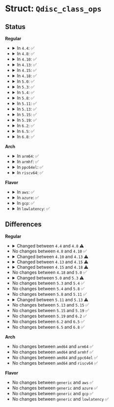# Struct: <code>Qdisc_class_ops</code>

## Status
<b>Regular</b>
<ul>
<li>
<details>
<summary>In <code>4.4</code>: ✅</summary>

```c
struct Qdisc_class_ops {
    struct netdev_queue * (*select_queue)(struct Qdisc *, struct tcmsg *);
    int (*graft)(struct Qdisc *, long unsigned int, struct Qdisc *, struct Qdisc **);
    struct Qdisc * (*leaf)(struct Qdisc *, long unsigned int);
    void (*qlen_notify)(struct Qdisc *, long unsigned int);
    long unsigned int (*get)(struct Qdisc *, u32);
    void (*put)(struct Qdisc *, long unsigned int);
    int (*change)(struct Qdisc *, u32, u32, struct nlattr **, long unsigned int *);
    int (*delete)(struct Qdisc *, long unsigned int);
    void (*walk)(struct Qdisc *, struct qdisc_walker *);
    struct tcf_proto ** (*tcf_chain)(struct Qdisc *, long unsigned int);
    long unsigned int (*bind_tcf)(struct Qdisc *, long unsigned int, u32);
    void (*unbind_tcf)(struct Qdisc *, long unsigned int);
    int (*dump)(struct Qdisc *, long unsigned int, struct sk_buff *, struct tcmsg *);
    int (*dump_stats)(struct Qdisc *, long unsigned int, struct gnet_dump *);
};
```
</details>
</li>
<li>
<details>
<summary>In <code>4.8</code>: ✅</summary>

```c
struct Qdisc_class_ops {
    struct netdev_queue * (*select_queue)(struct Qdisc *, struct tcmsg *);
    int (*graft)(struct Qdisc *, long unsigned int, struct Qdisc *, struct Qdisc **);
    struct Qdisc * (*leaf)(struct Qdisc *, long unsigned int);
    void (*qlen_notify)(struct Qdisc *, long unsigned int);
    long unsigned int (*get)(struct Qdisc *, u32);
    void (*put)(struct Qdisc *, long unsigned int);
    int (*change)(struct Qdisc *, u32, u32, struct nlattr **, long unsigned int *);
    int (*delete)(struct Qdisc *, long unsigned int);
    void (*walk)(struct Qdisc *, struct qdisc_walker *);
    struct tcf_proto ** (*tcf_chain)(struct Qdisc *, long unsigned int);
    bool (*tcf_cl_offload)(u32);
    long unsigned int (*bind_tcf)(struct Qdisc *, long unsigned int, u32);
    void (*unbind_tcf)(struct Qdisc *, long unsigned int);
    int (*dump)(struct Qdisc *, long unsigned int, struct sk_buff *, struct tcmsg *);
    int (*dump_stats)(struct Qdisc *, long unsigned int, struct gnet_dump *);
};
```
</details>
</li>
<li>
<details>
<summary>In <code>4.10</code>: ✅</summary>

```c
struct Qdisc_class_ops {
    struct netdev_queue * (*select_queue)(struct Qdisc *, struct tcmsg *);
    int (*graft)(struct Qdisc *, long unsigned int, struct Qdisc *, struct Qdisc **);
    struct Qdisc * (*leaf)(struct Qdisc *, long unsigned int);
    void (*qlen_notify)(struct Qdisc *, long unsigned int);
    long unsigned int (*get)(struct Qdisc *, u32);
    void (*put)(struct Qdisc *, long unsigned int);
    int (*change)(struct Qdisc *, u32, u32, struct nlattr **, long unsigned int *);
    int (*delete)(struct Qdisc *, long unsigned int);
    void (*walk)(struct Qdisc *, struct qdisc_walker *);
    struct tcf_proto ** (*tcf_chain)(struct Qdisc *, long unsigned int);
    bool (*tcf_cl_offload)(u32);
    long unsigned int (*bind_tcf)(struct Qdisc *, long unsigned int, u32);
    void (*unbind_tcf)(struct Qdisc *, long unsigned int);
    int (*dump)(struct Qdisc *, long unsigned int, struct sk_buff *, struct tcmsg *);
    int (*dump_stats)(struct Qdisc *, long unsigned int, struct gnet_dump *);
};
```
</details>
</li>
<li>
<details>
<summary>In <code>4.13</code>: ✅</summary>

```c
struct Qdisc_class_ops {
    struct netdev_queue * (*select_queue)(struct Qdisc *, struct tcmsg *);
    int (*graft)(struct Qdisc *, long unsigned int, struct Qdisc *, struct Qdisc **);
    struct Qdisc * (*leaf)(struct Qdisc *, long unsigned int);
    void (*qlen_notify)(struct Qdisc *, long unsigned int);
    long unsigned int (*get)(struct Qdisc *, u32);
    void (*put)(struct Qdisc *, long unsigned int);
    int (*change)(struct Qdisc *, u32, u32, struct nlattr **, long unsigned int *);
    int (*delete)(struct Qdisc *, long unsigned int);
    void (*walk)(struct Qdisc *, struct qdisc_walker *);
    struct tcf_block * (*tcf_block)(struct Qdisc *, long unsigned int);
    bool (*tcf_cl_offload)(u32);
    long unsigned int (*bind_tcf)(struct Qdisc *, long unsigned int, u32);
    void (*unbind_tcf)(struct Qdisc *, long unsigned int);
    int (*dump)(struct Qdisc *, long unsigned int, struct sk_buff *, struct tcmsg *);
    int (*dump_stats)(struct Qdisc *, long unsigned int, struct gnet_dump *);
};
```
</details>
</li>
<li>
<details>
<summary>In <code>4.15</code>: ✅</summary>

```c
struct Qdisc_class_ops {
    struct netdev_queue * (*select_queue)(struct Qdisc *, struct tcmsg *);
    int (*graft)(struct Qdisc *, long unsigned int, struct Qdisc *, struct Qdisc **);
    struct Qdisc * (*leaf)(struct Qdisc *, long unsigned int);
    void (*qlen_notify)(struct Qdisc *, long unsigned int);
    long unsigned int (*find)(struct Qdisc *, u32);
    int (*change)(struct Qdisc *, u32, u32, struct nlattr **, long unsigned int *);
    int (*delete)(struct Qdisc *, long unsigned int);
    void (*walk)(struct Qdisc *, struct qdisc_walker *);
    struct tcf_block * (*tcf_block)(struct Qdisc *, long unsigned int);
    long unsigned int (*bind_tcf)(struct Qdisc *, long unsigned int, u32);
    void (*unbind_tcf)(struct Qdisc *, long unsigned int);
    int (*dump)(struct Qdisc *, long unsigned int, struct sk_buff *, struct tcmsg *);
    int (*dump_stats)(struct Qdisc *, long unsigned int, struct gnet_dump *);
};
```
</details>
</li>
<li>
<details>
<summary>In <code>4.18</code>: ✅</summary>

```c
struct Qdisc_class_ops {
    struct netdev_queue * (*select_queue)(struct Qdisc *, struct tcmsg *);
    int (*graft)(struct Qdisc *, long unsigned int, struct Qdisc *, struct Qdisc **, struct netlink_ext_ack *);
    struct Qdisc * (*leaf)(struct Qdisc *, long unsigned int);
    void (*qlen_notify)(struct Qdisc *, long unsigned int);
    long unsigned int (*find)(struct Qdisc *, u32);
    int (*change)(struct Qdisc *, u32, u32, struct nlattr **, long unsigned int *, struct netlink_ext_ack *);
    int (*delete)(struct Qdisc *, long unsigned int);
    void (*walk)(struct Qdisc *, struct qdisc_walker *);
    struct tcf_block * (*tcf_block)(struct Qdisc *, long unsigned int, struct netlink_ext_ack *);
    long unsigned int (*bind_tcf)(struct Qdisc *, long unsigned int, u32);
    void (*unbind_tcf)(struct Qdisc *, long unsigned int);
    int (*dump)(struct Qdisc *, long unsigned int, struct sk_buff *, struct tcmsg *);
    int (*dump_stats)(struct Qdisc *, long unsigned int, struct gnet_dump *);
};
```
</details>
</li>
<li>
<details>
<summary>In <code>5.0</code>: ✅</summary>

```c
struct Qdisc_class_ops {
    struct netdev_queue * (*select_queue)(struct Qdisc *, struct tcmsg *);
    int (*graft)(struct Qdisc *, long unsigned int, struct Qdisc *, struct Qdisc **, struct netlink_ext_ack *);
    struct Qdisc * (*leaf)(struct Qdisc *, long unsigned int);
    void (*qlen_notify)(struct Qdisc *, long unsigned int);
    long unsigned int (*find)(struct Qdisc *, u32);
    int (*change)(struct Qdisc *, u32, u32, struct nlattr **, long unsigned int *, struct netlink_ext_ack *);
    int (*delete)(struct Qdisc *, long unsigned int);
    void (*walk)(struct Qdisc *, struct qdisc_walker *);
    struct tcf_block * (*tcf_block)(struct Qdisc *, long unsigned int, struct netlink_ext_ack *);
    long unsigned int (*bind_tcf)(struct Qdisc *, long unsigned int, u32);
    void (*unbind_tcf)(struct Qdisc *, long unsigned int);
    int (*dump)(struct Qdisc *, long unsigned int, struct sk_buff *, struct tcmsg *);
    int (*dump_stats)(struct Qdisc *, long unsigned int, struct gnet_dump *);
};
```
</details>
</li>
<li>
<details>
<summary>In <code>5.3</code>: ✅</summary>

```c
struct Qdisc_class_ops {
    unsigned int flags;
    struct netdev_queue * (*select_queue)(struct Qdisc *, struct tcmsg *);
    int (*graft)(struct Qdisc *, long unsigned int, struct Qdisc *, struct Qdisc **, struct netlink_ext_ack *);
    struct Qdisc * (*leaf)(struct Qdisc *, long unsigned int);
    void (*qlen_notify)(struct Qdisc *, long unsigned int);
    long unsigned int (*find)(struct Qdisc *, u32);
    int (*change)(struct Qdisc *, u32, u32, struct nlattr **, long unsigned int *, struct netlink_ext_ack *);
    int (*delete)(struct Qdisc *, long unsigned int);
    void (*walk)(struct Qdisc *, struct qdisc_walker *);
    struct tcf_block * (*tcf_block)(struct Qdisc *, long unsigned int, struct netlink_ext_ack *);
    long unsigned int (*bind_tcf)(struct Qdisc *, long unsigned int, u32);
    void (*unbind_tcf)(struct Qdisc *, long unsigned int);
    int (*dump)(struct Qdisc *, long unsigned int, struct sk_buff *, struct tcmsg *);
    int (*dump_stats)(struct Qdisc *, long unsigned int, struct gnet_dump *);
};
```
</details>
</li>
<li>
<details>
<summary>In <code>5.4</code>: ✅</summary>

```c
struct Qdisc_class_ops {
    unsigned int flags;
    struct netdev_queue * (*select_queue)(struct Qdisc *, struct tcmsg *);
    int (*graft)(struct Qdisc *, long unsigned int, struct Qdisc *, struct Qdisc **, struct netlink_ext_ack *);
    struct Qdisc * (*leaf)(struct Qdisc *, long unsigned int);
    void (*qlen_notify)(struct Qdisc *, long unsigned int);
    long unsigned int (*find)(struct Qdisc *, u32);
    int (*change)(struct Qdisc *, u32, u32, struct nlattr **, long unsigned int *, struct netlink_ext_ack *);
    int (*delete)(struct Qdisc *, long unsigned int);
    void (*walk)(struct Qdisc *, struct qdisc_walker *);
    struct tcf_block * (*tcf_block)(struct Qdisc *, long unsigned int, struct netlink_ext_ack *);
    long unsigned int (*bind_tcf)(struct Qdisc *, long unsigned int, u32);
    void (*unbind_tcf)(struct Qdisc *, long unsigned int);
    int (*dump)(struct Qdisc *, long unsigned int, struct sk_buff *, struct tcmsg *);
    int (*dump_stats)(struct Qdisc *, long unsigned int, struct gnet_dump *);
};
```
</details>
</li>
<li>
<details>
<summary>In <code>5.8</code>: ✅</summary>

```c
struct Qdisc_class_ops {
    unsigned int flags;
    struct netdev_queue * (*select_queue)(struct Qdisc *, struct tcmsg *);
    int (*graft)(struct Qdisc *, long unsigned int, struct Qdisc *, struct Qdisc **, struct netlink_ext_ack *);
    struct Qdisc * (*leaf)(struct Qdisc *, long unsigned int);
    void (*qlen_notify)(struct Qdisc *, long unsigned int);
    long unsigned int (*find)(struct Qdisc *, u32);
    int (*change)(struct Qdisc *, u32, u32, struct nlattr **, long unsigned int *, struct netlink_ext_ack *);
    int (*delete)(struct Qdisc *, long unsigned int);
    void (*walk)(struct Qdisc *, struct qdisc_walker *);
    struct tcf_block * (*tcf_block)(struct Qdisc *, long unsigned int, struct netlink_ext_ack *);
    long unsigned int (*bind_tcf)(struct Qdisc *, long unsigned int, u32);
    void (*unbind_tcf)(struct Qdisc *, long unsigned int);
    int (*dump)(struct Qdisc *, long unsigned int, struct sk_buff *, struct tcmsg *);
    int (*dump_stats)(struct Qdisc *, long unsigned int, struct gnet_dump *);
};
```
</details>
</li>
<li>
<details>
<summary>In <code>5.11</code>: ✅</summary>

```c
struct Qdisc_class_ops {
    unsigned int flags;
    struct netdev_queue * (*select_queue)(struct Qdisc *, struct tcmsg *);
    int (*graft)(struct Qdisc *, long unsigned int, struct Qdisc *, struct Qdisc **, struct netlink_ext_ack *);
    struct Qdisc * (*leaf)(struct Qdisc *, long unsigned int);
    void (*qlen_notify)(struct Qdisc *, long unsigned int);
    long unsigned int (*find)(struct Qdisc *, u32);
    int (*change)(struct Qdisc *, u32, u32, struct nlattr **, long unsigned int *, struct netlink_ext_ack *);
    int (*delete)(struct Qdisc *, long unsigned int);
    void (*walk)(struct Qdisc *, struct qdisc_walker *);
    struct tcf_block * (*tcf_block)(struct Qdisc *, long unsigned int, struct netlink_ext_ack *);
    long unsigned int (*bind_tcf)(struct Qdisc *, long unsigned int, u32);
    void (*unbind_tcf)(struct Qdisc *, long unsigned int);
    int (*dump)(struct Qdisc *, long unsigned int, struct sk_buff *, struct tcmsg *);
    int (*dump_stats)(struct Qdisc *, long unsigned int, struct gnet_dump *);
};
```
</details>
</li>
<li>
<details>
<summary>In <code>5.13</code>: ✅</summary>

```c
struct Qdisc_class_ops {
    unsigned int flags;
    struct netdev_queue * (*select_queue)(struct Qdisc *, struct tcmsg *);
    int (*graft)(struct Qdisc *, long unsigned int, struct Qdisc *, struct Qdisc **, struct netlink_ext_ack *);
    struct Qdisc * (*leaf)(struct Qdisc *, long unsigned int);
    void (*qlen_notify)(struct Qdisc *, long unsigned int);
    long unsigned int (*find)(struct Qdisc *, u32);
    int (*change)(struct Qdisc *, u32, u32, struct nlattr **, long unsigned int *, struct netlink_ext_ack *);
    int (*delete)(struct Qdisc *, long unsigned int, struct netlink_ext_ack *);
    void (*walk)(struct Qdisc *, struct qdisc_walker *);
    struct tcf_block * (*tcf_block)(struct Qdisc *, long unsigned int, struct netlink_ext_ack *);
    long unsigned int (*bind_tcf)(struct Qdisc *, long unsigned int, u32);
    void (*unbind_tcf)(struct Qdisc *, long unsigned int);
    int (*dump)(struct Qdisc *, long unsigned int, struct sk_buff *, struct tcmsg *);
    int (*dump_stats)(struct Qdisc *, long unsigned int, struct gnet_dump *);
};
```
</details>
</li>
<li>
<details>
<summary>In <code>5.15</code>: ✅</summary>

```c
struct Qdisc_class_ops {
    unsigned int flags;
    struct netdev_queue * (*select_queue)(struct Qdisc *, struct tcmsg *);
    int (*graft)(struct Qdisc *, long unsigned int, struct Qdisc *, struct Qdisc **, struct netlink_ext_ack *);
    struct Qdisc * (*leaf)(struct Qdisc *, long unsigned int);
    void (*qlen_notify)(struct Qdisc *, long unsigned int);
    long unsigned int (*find)(struct Qdisc *, u32);
    int (*change)(struct Qdisc *, u32, u32, struct nlattr **, long unsigned int *, struct netlink_ext_ack *);
    int (*delete)(struct Qdisc *, long unsigned int, struct netlink_ext_ack *);
    void (*walk)(struct Qdisc *, struct qdisc_walker *);
    struct tcf_block * (*tcf_block)(struct Qdisc *, long unsigned int, struct netlink_ext_ack *);
    long unsigned int (*bind_tcf)(struct Qdisc *, long unsigned int, u32);
    void (*unbind_tcf)(struct Qdisc *, long unsigned int);
    int (*dump)(struct Qdisc *, long unsigned int, struct sk_buff *, struct tcmsg *);
    int (*dump_stats)(struct Qdisc *, long unsigned int, struct gnet_dump *);
};
```
</details>
</li>
<li>
<details>
<summary>In <code>5.19</code>: ✅</summary>

```c
struct Qdisc_class_ops {
    unsigned int flags;
    struct netdev_queue * (*select_queue)(struct Qdisc *, struct tcmsg *);
    int (*graft)(struct Qdisc *, long unsigned int, struct Qdisc *, struct Qdisc **, struct netlink_ext_ack *);
    struct Qdisc * (*leaf)(struct Qdisc *, long unsigned int);
    void (*qlen_notify)(struct Qdisc *, long unsigned int);
    long unsigned int (*find)(struct Qdisc *, u32);
    int (*change)(struct Qdisc *, u32, u32, struct nlattr **, long unsigned int *, struct netlink_ext_ack *);
    int (*delete)(struct Qdisc *, long unsigned int, struct netlink_ext_ack *);
    void (*walk)(struct Qdisc *, struct qdisc_walker *);
    struct tcf_block * (*tcf_block)(struct Qdisc *, long unsigned int, struct netlink_ext_ack *);
    long unsigned int (*bind_tcf)(struct Qdisc *, long unsigned int, u32);
    void (*unbind_tcf)(struct Qdisc *, long unsigned int);
    int (*dump)(struct Qdisc *, long unsigned int, struct sk_buff *, struct tcmsg *);
    int (*dump_stats)(struct Qdisc *, long unsigned int, struct gnet_dump *);
};
```
</details>
</li>
<li>
<details>
<summary>In <code>6.2</code>: ✅</summary>

```c
struct Qdisc_class_ops {
    unsigned int flags;
    struct netdev_queue * (*select_queue)(struct Qdisc *, struct tcmsg *);
    int (*graft)(struct Qdisc *, long unsigned int, struct Qdisc *, struct Qdisc **, struct netlink_ext_ack *);
    struct Qdisc * (*leaf)(struct Qdisc *, long unsigned int);
    void (*qlen_notify)(struct Qdisc *, long unsigned int);
    long unsigned int (*find)(struct Qdisc *, u32);
    int (*change)(struct Qdisc *, u32, u32, struct nlattr **, long unsigned int *, struct netlink_ext_ack *);
    int (*delete)(struct Qdisc *, long unsigned int, struct netlink_ext_ack *);
    void (*walk)(struct Qdisc *, struct qdisc_walker *);
    struct tcf_block * (*tcf_block)(struct Qdisc *, long unsigned int, struct netlink_ext_ack *);
    long unsigned int (*bind_tcf)(struct Qdisc *, long unsigned int, u32);
    void (*unbind_tcf)(struct Qdisc *, long unsigned int);
    int (*dump)(struct Qdisc *, long unsigned int, struct sk_buff *, struct tcmsg *);
    int (*dump_stats)(struct Qdisc *, long unsigned int, struct gnet_dump *);
};
```
</details>
</li>
<li>
<details>
<summary>In <code>6.5</code>: ✅</summary>

```c
struct Qdisc_class_ops {
    unsigned int flags;
    struct netdev_queue * (*select_queue)(struct Qdisc *, struct tcmsg *);
    int (*graft)(struct Qdisc *, long unsigned int, struct Qdisc *, struct Qdisc **, struct netlink_ext_ack *);
    struct Qdisc * (*leaf)(struct Qdisc *, long unsigned int);
    void (*qlen_notify)(struct Qdisc *, long unsigned int);
    long unsigned int (*find)(struct Qdisc *, u32);
    int (*change)(struct Qdisc *, u32, u32, struct nlattr **, long unsigned int *, struct netlink_ext_ack *);
    int (*delete)(struct Qdisc *, long unsigned int, struct netlink_ext_ack *);
    void (*walk)(struct Qdisc *, struct qdisc_walker *);
    struct tcf_block * (*tcf_block)(struct Qdisc *, long unsigned int, struct netlink_ext_ack *);
    long unsigned int (*bind_tcf)(struct Qdisc *, long unsigned int, u32);
    void (*unbind_tcf)(struct Qdisc *, long unsigned int);
    int (*dump)(struct Qdisc *, long unsigned int, struct sk_buff *, struct tcmsg *);
    int (*dump_stats)(struct Qdisc *, long unsigned int, struct gnet_dump *);
};
```
</details>
</li>
<li>
<details>
<summary>In <code>6.8</code>: ✅</summary>

```c
struct Qdisc_class_ops {
    unsigned int flags;
    struct netdev_queue * (*select_queue)(struct Qdisc *, struct tcmsg *);
    int (*graft)(struct Qdisc *, long unsigned int, struct Qdisc *, struct Qdisc **, struct netlink_ext_ack *);
    struct Qdisc * (*leaf)(struct Qdisc *, long unsigned int);
    void (*qlen_notify)(struct Qdisc *, long unsigned int);
    long unsigned int (*find)(struct Qdisc *, u32);
    int (*change)(struct Qdisc *, u32, u32, struct nlattr **, long unsigned int *, struct netlink_ext_ack *);
    int (*delete)(struct Qdisc *, long unsigned int, struct netlink_ext_ack *);
    void (*walk)(struct Qdisc *, struct qdisc_walker *);
    struct tcf_block * (*tcf_block)(struct Qdisc *, long unsigned int, struct netlink_ext_ack *);
    long unsigned int (*bind_tcf)(struct Qdisc *, long unsigned int, u32);
    void (*unbind_tcf)(struct Qdisc *, long unsigned int);
    int (*dump)(struct Qdisc *, long unsigned int, struct sk_buff *, struct tcmsg *);
    int (*dump_stats)(struct Qdisc *, long unsigned int, struct gnet_dump *);
};
```
</details>
</li>
</ul>
<b>Arch</b>
<ul>
<li>
<details>
<summary>In <code>arm64</code>: ✅</summary>

```c
struct Qdisc_class_ops {
    unsigned int flags;
    struct netdev_queue * (*select_queue)(struct Qdisc *, struct tcmsg *);
    int (*graft)(struct Qdisc *, long unsigned int, struct Qdisc *, struct Qdisc **, struct netlink_ext_ack *);
    struct Qdisc * (*leaf)(struct Qdisc *, long unsigned int);
    void (*qlen_notify)(struct Qdisc *, long unsigned int);
    long unsigned int (*find)(struct Qdisc *, u32);
    int (*change)(struct Qdisc *, u32, u32, struct nlattr **, long unsigned int *, struct netlink_ext_ack *);
    int (*delete)(struct Qdisc *, long unsigned int);
    void (*walk)(struct Qdisc *, struct qdisc_walker *);
    struct tcf_block * (*tcf_block)(struct Qdisc *, long unsigned int, struct netlink_ext_ack *);
    long unsigned int (*bind_tcf)(struct Qdisc *, long unsigned int, u32);
    void (*unbind_tcf)(struct Qdisc *, long unsigned int);
    int (*dump)(struct Qdisc *, long unsigned int, struct sk_buff *, struct tcmsg *);
    int (*dump_stats)(struct Qdisc *, long unsigned int, struct gnet_dump *);
};
```
</details>
</li>
<li>
<details>
<summary>In <code>armhf</code>: ✅</summary>

```c
struct Qdisc_class_ops {
    unsigned int flags;
    struct netdev_queue * (*select_queue)(struct Qdisc *, struct tcmsg *);
    int (*graft)(struct Qdisc *, long unsigned int, struct Qdisc *, struct Qdisc **, struct netlink_ext_ack *);
    struct Qdisc * (*leaf)(struct Qdisc *, long unsigned int);
    void (*qlen_notify)(struct Qdisc *, long unsigned int);
    long unsigned int (*find)(struct Qdisc *, u32);
    int (*change)(struct Qdisc *, u32, u32, struct nlattr **, long unsigned int *, struct netlink_ext_ack *);
    int (*delete)(struct Qdisc *, long unsigned int);
    void (*walk)(struct Qdisc *, struct qdisc_walker *);
    struct tcf_block * (*tcf_block)(struct Qdisc *, long unsigned int, struct netlink_ext_ack *);
    long unsigned int (*bind_tcf)(struct Qdisc *, long unsigned int, u32);
    void (*unbind_tcf)(struct Qdisc *, long unsigned int);
    int (*dump)(struct Qdisc *, long unsigned int, struct sk_buff *, struct tcmsg *);
    int (*dump_stats)(struct Qdisc *, long unsigned int, struct gnet_dump *);
};
```
</details>
</li>
<li>
<details>
<summary>In <code>ppc64el</code>: ✅</summary>

```c
struct Qdisc_class_ops {
    unsigned int flags;
    struct netdev_queue * (*select_queue)(struct Qdisc *, struct tcmsg *);
    int (*graft)(struct Qdisc *, long unsigned int, struct Qdisc *, struct Qdisc **, struct netlink_ext_ack *);
    struct Qdisc * (*leaf)(struct Qdisc *, long unsigned int);
    void (*qlen_notify)(struct Qdisc *, long unsigned int);
    long unsigned int (*find)(struct Qdisc *, u32);
    int (*change)(struct Qdisc *, u32, u32, struct nlattr **, long unsigned int *, struct netlink_ext_ack *);
    int (*delete)(struct Qdisc *, long unsigned int);
    void (*walk)(struct Qdisc *, struct qdisc_walker *);
    struct tcf_block * (*tcf_block)(struct Qdisc *, long unsigned int, struct netlink_ext_ack *);
    long unsigned int (*bind_tcf)(struct Qdisc *, long unsigned int, u32);
    void (*unbind_tcf)(struct Qdisc *, long unsigned int);
    int (*dump)(struct Qdisc *, long unsigned int, struct sk_buff *, struct tcmsg *);
    int (*dump_stats)(struct Qdisc *, long unsigned int, struct gnet_dump *);
};
```
</details>
</li>
<li>
<details>
<summary>In <code>riscv64</code>: ✅</summary>

```c
struct Qdisc_class_ops {
    unsigned int flags;
    struct netdev_queue * (*select_queue)(struct Qdisc *, struct tcmsg *);
    int (*graft)(struct Qdisc *, long unsigned int, struct Qdisc *, struct Qdisc **, struct netlink_ext_ack *);
    struct Qdisc * (*leaf)(struct Qdisc *, long unsigned int);
    void (*qlen_notify)(struct Qdisc *, long unsigned int);
    long unsigned int (*find)(struct Qdisc *, u32);
    int (*change)(struct Qdisc *, u32, u32, struct nlattr **, long unsigned int *, struct netlink_ext_ack *);
    int (*delete)(struct Qdisc *, long unsigned int);
    void (*walk)(struct Qdisc *, struct qdisc_walker *);
    struct tcf_block * (*tcf_block)(struct Qdisc *, long unsigned int, struct netlink_ext_ack *);
    long unsigned int (*bind_tcf)(struct Qdisc *, long unsigned int, u32);
    void (*unbind_tcf)(struct Qdisc *, long unsigned int);
    int (*dump)(struct Qdisc *, long unsigned int, struct sk_buff *, struct tcmsg *);
    int (*dump_stats)(struct Qdisc *, long unsigned int, struct gnet_dump *);
};
```
</details>
</li>
</ul>
<b>Flavor</b>
<ul>
<li>
<details>
<summary>In <code>aws</code>: ✅</summary>

```c
struct Qdisc_class_ops {
    unsigned int flags;
    struct netdev_queue * (*select_queue)(struct Qdisc *, struct tcmsg *);
    int (*graft)(struct Qdisc *, long unsigned int, struct Qdisc *, struct Qdisc **, struct netlink_ext_ack *);
    struct Qdisc * (*leaf)(struct Qdisc *, long unsigned int);
    void (*qlen_notify)(struct Qdisc *, long unsigned int);
    long unsigned int (*find)(struct Qdisc *, u32);
    int (*change)(struct Qdisc *, u32, u32, struct nlattr **, long unsigned int *, struct netlink_ext_ack *);
    int (*delete)(struct Qdisc *, long unsigned int);
    void (*walk)(struct Qdisc *, struct qdisc_walker *);
    struct tcf_block * (*tcf_block)(struct Qdisc *, long unsigned int, struct netlink_ext_ack *);
    long unsigned int (*bind_tcf)(struct Qdisc *, long unsigned int, u32);
    void (*unbind_tcf)(struct Qdisc *, long unsigned int);
    int (*dump)(struct Qdisc *, long unsigned int, struct sk_buff *, struct tcmsg *);
    int (*dump_stats)(struct Qdisc *, long unsigned int, struct gnet_dump *);
};
```
</details>
</li>
<li>
<details>
<summary>In <code>azure</code>: ✅</summary>

```c
struct Qdisc_class_ops {
    unsigned int flags;
    struct netdev_queue * (*select_queue)(struct Qdisc *, struct tcmsg *);
    int (*graft)(struct Qdisc *, long unsigned int, struct Qdisc *, struct Qdisc **, struct netlink_ext_ack *);
    struct Qdisc * (*leaf)(struct Qdisc *, long unsigned int);
    void (*qlen_notify)(struct Qdisc *, long unsigned int);
    long unsigned int (*find)(struct Qdisc *, u32);
    int (*change)(struct Qdisc *, u32, u32, struct nlattr **, long unsigned int *, struct netlink_ext_ack *);
    int (*delete)(struct Qdisc *, long unsigned int);
    void (*walk)(struct Qdisc *, struct qdisc_walker *);
    struct tcf_block * (*tcf_block)(struct Qdisc *, long unsigned int, struct netlink_ext_ack *);
    long unsigned int (*bind_tcf)(struct Qdisc *, long unsigned int, u32);
    void (*unbind_tcf)(struct Qdisc *, long unsigned int);
    int (*dump)(struct Qdisc *, long unsigned int, struct sk_buff *, struct tcmsg *);
    int (*dump_stats)(struct Qdisc *, long unsigned int, struct gnet_dump *);
};
```
</details>
</li>
<li>
<details>
<summary>In <code>gcp</code>: ✅</summary>

```c
struct Qdisc_class_ops {
    unsigned int flags;
    struct netdev_queue * (*select_queue)(struct Qdisc *, struct tcmsg *);
    int (*graft)(struct Qdisc *, long unsigned int, struct Qdisc *, struct Qdisc **, struct netlink_ext_ack *);
    struct Qdisc * (*leaf)(struct Qdisc *, long unsigned int);
    void (*qlen_notify)(struct Qdisc *, long unsigned int);
    long unsigned int (*find)(struct Qdisc *, u32);
    int (*change)(struct Qdisc *, u32, u32, struct nlattr **, long unsigned int *, struct netlink_ext_ack *);
    int (*delete)(struct Qdisc *, long unsigned int);
    void (*walk)(struct Qdisc *, struct qdisc_walker *);
    struct tcf_block * (*tcf_block)(struct Qdisc *, long unsigned int, struct netlink_ext_ack *);
    long unsigned int (*bind_tcf)(struct Qdisc *, long unsigned int, u32);
    void (*unbind_tcf)(struct Qdisc *, long unsigned int);
    int (*dump)(struct Qdisc *, long unsigned int, struct sk_buff *, struct tcmsg *);
    int (*dump_stats)(struct Qdisc *, long unsigned int, struct gnet_dump *);
};
```
</details>
</li>
<li>
<details>
<summary>In <code>lowlatency</code>: ✅</summary>

```c
struct Qdisc_class_ops {
    unsigned int flags;
    struct netdev_queue * (*select_queue)(struct Qdisc *, struct tcmsg *);
    int (*graft)(struct Qdisc *, long unsigned int, struct Qdisc *, struct Qdisc **, struct netlink_ext_ack *);
    struct Qdisc * (*leaf)(struct Qdisc *, long unsigned int);
    void (*qlen_notify)(struct Qdisc *, long unsigned int);
    long unsigned int (*find)(struct Qdisc *, u32);
    int (*change)(struct Qdisc *, u32, u32, struct nlattr **, long unsigned int *, struct netlink_ext_ack *);
    int (*delete)(struct Qdisc *, long unsigned int);
    void (*walk)(struct Qdisc *, struct qdisc_walker *);
    struct tcf_block * (*tcf_block)(struct Qdisc *, long unsigned int, struct netlink_ext_ack *);
    long unsigned int (*bind_tcf)(struct Qdisc *, long unsigned int, u32);
    void (*unbind_tcf)(struct Qdisc *, long unsigned int);
    int (*dump)(struct Qdisc *, long unsigned int, struct sk_buff *, struct tcmsg *);
    int (*dump_stats)(struct Qdisc *, long unsigned int, struct gnet_dump *);
};
```
</details>
</li>
</ul>

## Differences
<b>Regular</b>
<ul>
<li>
<details>
<summary>Changed between <code>4.4</code> and <code>4.8</code> ⚠️</summary>
<ul>
<li>
<b>Field added. </b>
<code>bool (*tcf_cl_offload)(u32)</code>
</li>
</ul>
</details>
</li>
<li>
No changes between <code>4.8</code> and <code>4.10</code> ✅
</li>
<li>
<details>
<summary>Changed between <code>4.10</code> and <code>4.13</code> ⚠️</summary>
<ul>
<li>
<b>Field added. </b>
<code>struct tcf_block * (*tcf_block)(struct Qdisc *, long unsigned int)</code>
</li>
<li>
<b>Field removed. </b>
<code>struct tcf_proto ** (*tcf_chain)(struct Qdisc *, long unsigned int)</code>
</li>
</ul>
</details>
</li>
<li>
<details>
<summary>Changed between <code>4.13</code> and <code>4.15</code> ⚠️</summary>
<ul>
<li>
<b>Field added. </b>
<code>long unsigned int (*find)(struct Qdisc *, u32)</code>
</li>
<li>
<b>Field removed. </b>
<code>long unsigned int (*get)(struct Qdisc *, u32)</code>
</li>
<li>
<b>Field removed. </b>
<code>void (*put)(struct Qdisc *, long unsigned int)</code>
</li>
<li>
<b>Field removed. </b>
<code>bool (*tcf_cl_offload)(u32)</code>
</li>
</ul>
</details>
</li>
<li>
<details>
<summary>Changed between <code>4.15</code> and <code>4.18</code> ⚠️</summary>
<ul>
<li>
<b>Field type changed. </b>
<code>int (*graft)(struct Qdisc *, long unsigned int, struct Qdisc *, struct Qdisc **)</code> ➡️ <code>int (*graft)(struct Qdisc *, long unsigned int, struct Qdisc *, struct Qdisc **, struct netlink_ext_ack *)</code>
</li>
<li>
<b>Field type changed. </b>
<code>int (*change)(struct Qdisc *, u32, u32, struct nlattr **, long unsigned int *)</code> ➡️ <code>int (*change)(struct Qdisc *, u32, u32, struct nlattr **, long unsigned int *, struct netlink_ext_ack *)</code>
</li>
<li>
<b>Field type changed. </b>
<code>struct tcf_block * (*tcf_block)(struct Qdisc *, long unsigned int)</code> ➡️ <code>struct tcf_block * (*tcf_block)(struct Qdisc *, long unsigned int, struct netlink_ext_ack *)</code>
</li>
</ul>
</details>
</li>
<li>
No changes between <code>4.18</code> and <code>5.0</code> ✅
</li>
<li>
<details>
<summary>Changed between <code>5.0</code> and <code>5.3</code> ⚠️</summary>
<ul>
<li>
<b>Field added. </b>
<code>unsigned int flags</code>
</li>
</ul>
</details>
</li>
<li>
No changes between <code>5.3</code> and <code>5.4</code> ✅
</li>
<li>
No changes between <code>5.4</code> and <code>5.8</code> ✅
</li>
<li>
No changes between <code>5.8</code> and <code>5.11</code> ✅
</li>
<li>
<details>
<summary>Changed between <code>5.11</code> and <code>5.13</code> ⚠️</summary>
<ul>
<li>
<b>Field type changed. </b>
<code>int (*delete)(struct Qdisc *, long unsigned int)</code> ➡️ <code>int (*delete)(struct Qdisc *, long unsigned int, struct netlink_ext_ack *)</code>
</li>
</ul>
</details>
</li>
<li>
No changes between <code>5.13</code> and <code>5.15</code> ✅
</li>
<li>
No changes between <code>5.15</code> and <code>5.19</code> ✅
</li>
<li>
No changes between <code>5.19</code> and <code>6.2</code> ✅
</li>
<li>
No changes between <code>6.2</code> and <code>6.5</code> ✅
</li>
<li>
No changes between <code>6.5</code> and <code>6.8</code> ✅
</li>
</ul>
<b>Arch</b>
<ul>
<li>
No changes between <code>amd64</code> and <code>arm64</code> ✅
</li>
<li>
No changes between <code>amd64</code> and <code>armhf</code> ✅
</li>
<li>
No changes between <code>amd64</code> and <code>ppc64el</code> ✅
</li>
<li>
No changes between <code>amd64</code> and <code>riscv64</code> ✅
</li>
</ul>
<b>Flavor</b>
<ul>
<li>
No changes between <code>generic</code> and <code>aws</code> ✅
</li>
<li>
No changes between <code>generic</code> and <code>azure</code> ✅
</li>
<li>
No changes between <code>generic</code> and <code>gcp</code> ✅
</li>
<li>
No changes between <code>generic</code> and <code>lowlatency</code> ✅
</li>
</ul>
